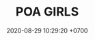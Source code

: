 ---
layout: teamCard3
permalink: /team/:title.html
categories: LA2024JN  LIN2  LIN5 LIN7  LIN11
maincover: /assets/logos/POAY.png
puntosLJMAYO24: 17
date: 2020-08-29 10:29:20 +0700
title: POA GIRLS
route: /liga-naranja
tag: johto042024
color: black
puntosLJ202404: 12
grupo: sur
background: '#F16C38'
cover: /assets/backCard.png
team: POA GIRLS
ID: POA GIRLS
puntos: 11
pj: 8
dia: 29
hora: '21:10'
#PARTIDO 1
j1: RONDA 1
p1: LEGION MEW 
pp1: POA GIRLS
bg1: rock rock
r1: 3
rr1: 0
pt1: 0
pj1: 1
#PARTIDO 2
j2: RONDA 2
p2: POA GIRLS
pp2: RISING STARS
bg2: rock rock
r2: 3
rr2: 0
pt2: 3
pj2: 1
#PARTIDO 3
j3: RONDA 3
p3: POA GIRLS
pp3: LOT
bg3: rock
r3: 
rr3: 
pt3: 0
pj3: 0
#PARTIDO 4
j4: RONDA 4
p4: POA GIRLS
pp4: 7DS
bg4: rock 
r4: 3
rr4: 0
pt4: 3
pj4: 1
#PARTIDO 5
j5: RONDA 5
p5: POA GIRLS
pp5: TSA
bg5: rock 
r5: 0
rr5: 3
pt5: 0
pj5: 1
#PARTIDO 6
j6: RONDA 6
p6: POA GIRLS
pp6: DESCANSO
bg6: rock 
r6: 
rr6: 
pt6: 0
pj6: 0
#PARTIDO 7
j7: RONDA 7
p7:  POA GIRLS
pp7: TEAM AQUA
bg7: rock 
r7: 
rr7: 
pt7: 0
pj7: 0
#PARTIDO 8
j8: RONDA 8
bg8: rock 
p8: POA GIRLS
r8: 1
pp8: IL REBORN
rr8: 2
pt8: 1
pj8: 1
#PARTIDO 9
j9: RONDA 9
bg9: rock
p9: POA
r9: 0
pp9: LEGION P&S
rr9: 3
pt9: 0
pj9: 1
#PARTIDO 10
j10: RONDA 10
p10: POA GIRLS
pp10: EK BLACK
bg10: rock 
r10: 3
rr10: 0
pt10: 3
pj10: 1
#PARTIDO 11
j11: RONDA 11
p11: POA GIRLS
pp11: STAR-TEC B
bg11: rock 
r11: 1
rr11: 2
pt11: 1
pj11: 1
stream: <i class="fa-brands fa-twitch text-white"></i>

# pj: 11
# pt1: 1
# pt2: 3
# pt3: 2
# pt4: 3
# pt5: 0
# pt6: 3
# pt7: 0
# pt8: 1
# pt9: 0
# pt10: 1
# pt11: 3
# p1: ZODIAC
# r1: 2
# bg1: rock bg-warning
# rr1: 1
# pp1: DFS DMD
# p2: DFS DMD
# r2: 3
# rr2: 0
# bg2: rock bg-success
# pp2: MBO
# p3: DFS DMD
# r3: 2
# bg3: rock bg-info
# rr3: 1
# pp3: LAST BREATH
# p4:  DFS RUBY
# r4: 0
# bg4: rock bg-success
# rr4: 3
# pp4: DFS DMD
# p5:  no smite
# r5: 3
# bg5: rock bg-danger
# rr5: 0
# pp5: dfs dmd
# p6: jas
# r6: 0
# rr6: 3
# bg6: rock bg-success
# pp6: dfs dmd
# p7:  DFS DMD
# r7: 0
# rr7: 2
# bg7: rock bg-danger
# pp7: SOJ
# p8:  DFS DMD
# r8: 1
# bg8: rock bg-warning
# rr8: 2
# pp8: T. SATISFACTION
# p9:  DFS DMD
# r9: 0
# bg9: rock bg-danger
# rr9: 3
# pp9: S. VANGUARD
# p10:  HGO
# r10: 2
# rr10: 1
# bg10: rock bg-warning
# pp10: DFS DM
# p11: hg regios
# r11: 0
# rr11: 3
# bg11: rock bg-success
# pp11: dfs dmd
##torneos
rango: ACERO
bg: bg-johto 
torneo1: Lj my24
tps1: IN PROGRESS
tb1: card-johto
timg1: /assets/logos/LIGA-JOHTO.png
---